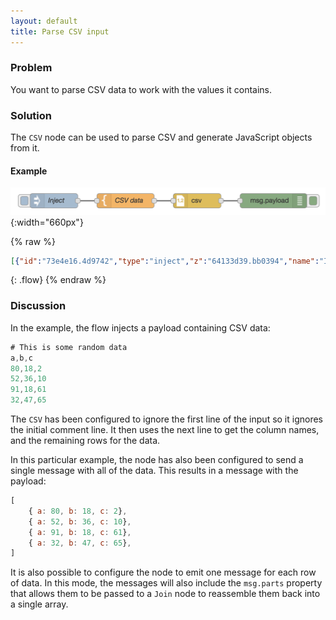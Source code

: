 ```yaml
---
layout: default
title: Parse CSV input
---
```


### Problem

You want to parse CSV data to work with the values it contains.

### Solution

The <code class="node">CSV</code> node can be used to parse CSV and generate
JavaScript objects from it.


#### Example

![](/images/basic/parse-csv.png){:width="660px"}

{% raw %}
~~~json
[{"id":"73e4e16.4d9742","type":"inject","z":"64133d39.bb0394","name":"Inject","topic":"","payload":"","payloadType":"date","repeat":"","crontab":"","once":false,"onceDelay":0.1,"x":110,"y":780,"wires":[["2bef78fd.ae70f8"]]},{"id":"90ed51dc.dcc71","type":"csv","z":"64133d39.bb0394","name":"","sep":",","hdrin":true,"hdrout":false,"multi":"mult","ret":"\\n","temp":"","skip":"1","x":410,"y":780,"wires":[["9aace6e7.adc538"]]},{"id":"9aace6e7.adc538","type":"debug","z":"64133d39.bb0394","name":"","active":true,"tosidebar":true,"console":false,"tostatus":false,"complete":"false","x":570,"y":780,"wires":[]},{"id":"2bef78fd.ae70f8","type":"template","z":"64133d39.bb0394","name":"CSV data","field":"payload","fieldType":"msg","format":"handlebars","syntax":"mustache","template":"# This is some random data\na,b,c\n80,18,2\n52,36,10\n91,18,61\n32,47,65","output":"str","x":260,"y":780,"wires":[["90ed51dc.dcc71"]]}]
~~~
{: .flow}
{% endraw %}

### Discussion

In the example, the flow injects a payload containing CSV data:

```javascript
# This is some random data
a,b,c
80,18,2
52,36,10
91,18,61
32,47,65
```

The <code class="node">CSV</code> has been configured to ignore the first line of
the input so it ignores the initial comment line. It then uses the next line to
get the column names, and the remaining rows for the data.


In this particular example, the node has also been configured to send a single
message with all of the data. This results in a message with the payload:

```javascript
[
    { a: 80, b: 18, c: 2},
    { a: 52, b: 36, c: 10},
    { a: 91, b: 18, c: 61},
    { a: 32, b: 47, c: 65},
]
```

It is also possible to configure the node to emit one message for each row of data.
In this mode, the messages will also include the `msg.parts` property that allows
them to be passed to a <code class="node">Join</code> node to reassemble them back
into a single array.
